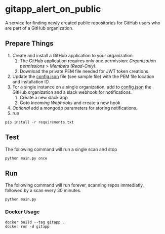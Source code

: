 # gitapp_alert_on_public

A service for finding newly created public repositories for GitHub users who are part of a GitHub organization.

## Prepare Things

1. Create and install a GitHub application to your organization.
    1. The GitHub application requires only one permission: _Organization permissions > Members (Read-Only)_.
    2. Download the private PEM file needed for JWT token creations.
2. Update the [config.json](config-sample.json) file (see sample file) with the PEM file location and installation ID.
3. For a single instance on a single organization, add to [config.json](config-sample.json) the GitHub organization and a slack webhook for notifications.
    1. Create a new slack app
    2. Goto _Incoming Webhooks_ and create a new hook
4. _Optional_ add a mongodb parameters for storing notifications.
5. run
```Shell
pip install -r requirements.txt
```


## Test

The following command will run a single scan and stop

```Shell
python main.py once
```

## Run

The following command will run forever, scanning repos immediatly, followed by a scan every 30 minutes.

```Shell
python main.py
```

### Docker Usage

```Shell
docker build --tag gitapp .
docker run -d gitapp
```